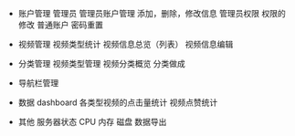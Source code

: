 - 账户管理
    管理员
        管理员账户管理
            添加，删除，修改信息
        管理员权限
            权限的修改
    普通账户
        密码重置
    
- 视频管理
    视频类型统计
    视频信息总览（列表）
    视频信息编辑

- 分类管理
    视频类型管理
    视频分类概览
    分类做成

- 导航栏管理


- 数据
    dashboard
        各类型视频的点击量统计
        视频点赞统计

- 其他
    服务器状态
        CPU
        内存
        磁盘
    数据导出
    
    



